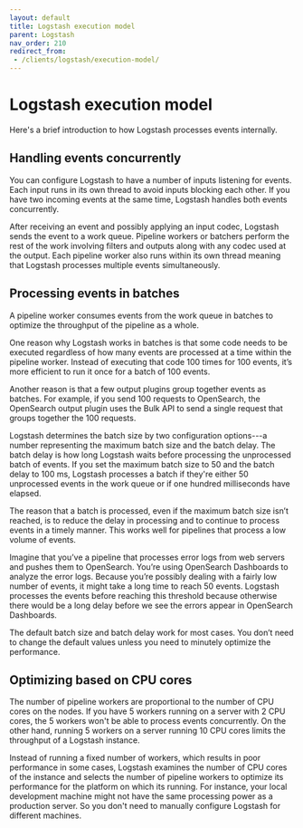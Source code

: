 ```yaml
---
layout: default
title: Logstash execution model
parent: Logstash
nav_order: 210
redirect_from:
 - /clients/logstash/execution-model/
---
```


# Logstash execution model

Here's a brief introduction to how Logstash processes events internally.

## Handling events concurrently

You can configure Logstash to have a number of inputs listening for events. Each input runs in its own thread to avoid inputs blocking each other. If you have two incoming events at the same time, Logstash handles both events concurrently.

After receiving an event and possibly applying an input codec, Logstash sends the event to a work queue. Pipeline workers or batchers perform the rest of the work involving filters and outputs along with any codec used at the output. Each pipeline worker also runs within its own thread meaning that Logstash processes multiple events simultaneously.

## Processing events in batches

A pipeline worker consumes events from the work queue in batches to optimize the throughput of the pipeline as a whole.

One reason why Logstash works in batches is that some code needs to be executed regardless of how many events are processed at a time within the pipeline worker. Instead of executing that code 100 times for 100 events, it’s more efficient to run it once for a batch of 100 events.

Another reason is that a few output plugins group together events as batches. For example, if you send 100 requests to OpenSearch, the OpenSearch output plugin uses the Bulk API to send a single request that groups together the 100 requests.

Logstash determines the batch size by two configuration options⁠---a number representing the maximum batch size and the batch delay. The batch delay is how long Logstash waits before processing the unprocessed batch of events.
If you set the maximum batch size to 50 and the batch delay to 100 ms, Logstash processes a batch if they're either 50 unprocessed events in the work queue or if one hundred milliseconds have elapsed.

The reason that a batch is processed, even if the maximum batch size isn’t reached, is to reduce the delay in processing and to continue to process events in a timely manner. This works well for pipelines that process a low volume of events.

Imagine that you’ve a pipeline that processes error logs from web servers and pushes them to OpenSearch. You’re using OpenSearch Dashboards to analyze the error logs. Because you’re possibly dealing with a fairly low number of events, it might take a long time to reach 50 events. Logstash processes the events before reaching this threshold because otherwise there would be a long delay before we see the errors appear in OpenSearch Dashboards.

The default batch size and batch delay work for most cases. You don’t need to change the default values unless you need to minutely optimize the performance.

## Optimizing based on CPU cores

The number of pipeline workers are proportional to the number of CPU cores on the nodes.
If you have 5 workers running on a server with 2 CPU cores, the 5 workers won't be able to process events concurrently. On the other hand, running 5 workers on a server running 10 CPU cores limits the throughput of a Logstash instance.

Instead of running a fixed number of workers, which results in poor performance in some cases, Logstash examines the number of CPU cores of the instance and selects the number of pipeline workers to optimize its performance for the platform on which its running. For instance, your local development machine might not have the same processing power as a production server. So you don't need to manually configure Logstash for different machines.
